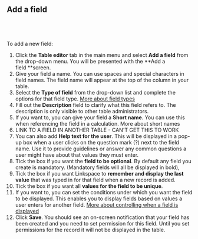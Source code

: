 

## Add a field

## &nbsp;

To add a new field:

1. Click the&nbsp;**Table editor**&nbsp;tab in the main menu and select&nbsp;**Add a field**&nbsp;from the drop-down menu. You will be presented with the&nbsp;**Add a field&nbsp;**screen.
2. Give your field a name. You can use spaces and special characters in field names. The field name will appear at the top of the column in your table.
3. Select the&nbsp;**Type of field** from the drop-down list and complete the options for that field type. [More about field types](030-field-types/010-field-types.md)
4. Fill out the **Description** field to clarify what this field refers to. The description is only visible to other table administrators.&nbsp;
5. If you want to, you can give your field a&nbsp;**Short name**. You can use this when referencing the field in a calculation. More about short names
6. LINK TO A FIELD IN ANOTHER TABLE - CAN'T GET THIS TO WORK
7. You can also add **Help text for the user**. This will be displayed in a pop-up box when a user clicks on the question mark (?) next to the field name. Use it to provide guidelines or answer any common questions a user might have about that values they must enter.
8. Tick the box if you want the **field to be optional**. By default any field you create is mandatory. (Mandatory fields will all be displayed in bold),
9. Tick the box if you want Linkspace to **remember and display the last value** that was typed in for that field when a new record is added.
10. Tick the box if you want all **values for the field to be unique**.
11. If you want to, you can set the conditions under which you want the field to be displayed. This enables you to display fields based on values a user enters for another field.&nbsp;[More about controlling when a field is displayed](040-field-display.md)
12. Click&nbsp;**Save**. You should see an on-screen notification that your field has been created and you need to set permission for this field. Until you set permissions for the record it will not be displayed in the table.